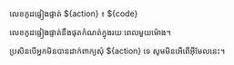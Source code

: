 លេខកូដផ្ទៀងផ្ទាត់ ${action} ៖ ${code}

លេខកូដផ្ទៀងផ្ទាត់នឹងផុតកំណត់ក្នុងរយៈពេលមួយម៉ោង។

ប្រសិនបើអ្នកមិនបានដាក់ពាក្យសុំ ${action} ទេ សូមមិនអើពើអ៊ីមែលនេះ។
